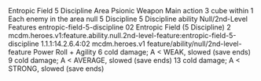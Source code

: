 <ability>
  <name>Entropic Field</name>
  <cost>5 Discipline</cost>
  <keywords>
    <keyword>Area</keyword>
    <keyword>Psionic</keyword>
    <keyword>Weapon</keyword>
  </keywords>
  <type>Main action</type>
  <distance>3 cube within 1</distance>
  <target>Each enemy in the area</target>
  <metadata>
    <class>null</class>
    <cost>5 Discipline</cost>
    <cost_amount>5</cost_amount>
    <cost_resource>Discipline</cost_resource>
    <feature_type>ability</feature_type>
    <file_dpath>Null/2nd-Level Features</file_dpath>
    <item_id>entropic-field-5-discipline</item_id>
    <item_index>02</item_index>
    <item_name>Entropic Field (5 Discipline)</item_name>
    <level>2</level>
    <scc>mcdm.heroes.v1:feature.ability.null.2nd-level-feature:entropic-field-5-discipline</scc>
    <scdc>1.1.1:14.2.6.4:02</scdc>
    <source>mcdm.heroes.v1</source>
    <type>feature/ability/null/2nd-level-feature</type>
  </metadata>
  <effects>
    <effect type="roll">
      <roll>Power Roll + Agility</roll>
      <t1>6 cold damage; A &lt; WEAK, slowed (save ends)</t1>
      <t2>9 cold damage; A &lt; AVERAGE, slowed (save ends)</t2>
      <t3>13 cold damage; A &lt; STRONG, slowed (save ends)</t3>
    </effect>
  </effects>
</ability>
